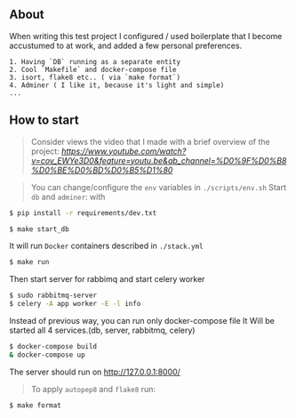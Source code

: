 ## About 

When writing this test project I configured / used boilerplate that I become accustumed to at work, and added a few personal preferences.


    1. Having `DB` running as a separate entity
    2. Cool `Makefile` and docker-compose file
    3. isort, flake8 etc.. ( via `make format`)
    4. Adminer ( I like it, because it's light and simple)
    ...

## How to start 

> Consider views the video that I made with a brief overview of the project: _https://www.youtube.com/watch?v=cov_EWYe3D0&feature=youtu.be&ab_channel=%D0%9F%D0%B8%D0%BE%D0%BD%D0%B5%D1%80_

> You can change/configure the `env` variables in `./scripts/env.sh`
Start `db` and `adminer`: with

```bash
$ pip install -r requirements/dev.txt
```

```bash
$ make start_db
```

It will run `Docker` containers described in `./stack.yml`

```bash
$ make run 
```
Then start server for rabbimq and start celery worker
```bash
$ sudo rabbitmq-server
$ celery -A app worker -E -l info
```
Instead of previous way, you can run only docker-compose file
It Will be started all 4 services.(db, server, rabbitmq, celery)
```bash
$ docker-compose build
& docker-compose up
```
The server should run on http://127.0.0.1:8000/ 

> To apply `autopep8` and `flake8` run:  
```bash
$ make format
```

